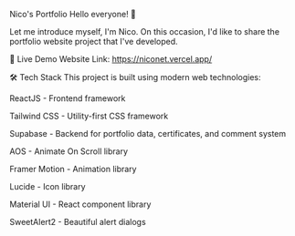 Nico's Portfolio
Hello everyone! 👋

Let me introduce myself, I'm Nico. On this occasion, I'd like to share the portfolio website project that I've developed.

🚀 Live Demo
Website Link: https://niconet.vercel.app/

🛠️ Tech Stack
This project is built using modern web technologies:

ReactJS - Frontend framework

Tailwind CSS - Utility-first CSS framework

Supabase - Backend for portfolio data, certificates, and comment system

AOS - Animate On Scroll library

Framer Motion - Animation library

Lucide - Icon library

Material UI - React component library

SweetAlert2 - Beautiful alert dialogs
